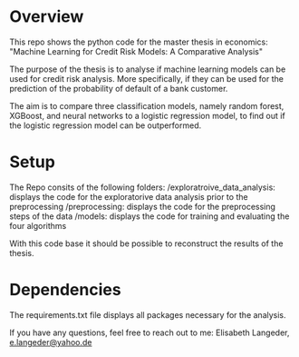 # Overview
This repo shows the python code for the master thesis in economics:
"Machine Learning for Credit Risk Models: A Comparative Analysis"

The purpose of the thesis is to analyse if machine learning models can be used for credit risk analysis. More specifically, if they can be used for the prediction of the probability of default of a bank customer. 

The aim is to compare three classification models, namely random forest, XGBoost, and neural networks to a logistic regression model, to find out if the logistic regression model can be outperformed. 

# Setup 
The Repo consits of the following folders:
/exploratroive_data_analysis: displays the code for the exploratorive data analysis prior to the preprocessing
/preprocessing: displays the code for the preprocessing steps of the data
/models: displays the code for training and evaluating the four algorithms 

With this code base it should be possible to reconstruct the results of the thesis. 

# Dependencies
The requirements.txt file displays all packages necessary for the analysis. 


If you have any questions, feel free to reach out to me:
Elisabeth Langeder, e.langeder@yahoo.de 

